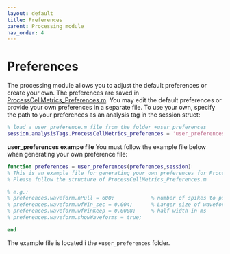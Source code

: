 ```yaml
---
layout: default
title: Preferences
parent: Processing module
nav_order: 4
---
```

# Preferences
The processing module allows you to adjust the default preferences or create your own. The preferences are saved in [ProcessCellMetrics_Preferences.m](https://github.com/petersenpeter/CellExplorer/blob/master/ProcessCellMetrics_Preferences.m). You may edit the default preferences or provide your own preferences in a separate file. To use your own, specify the path to your preferences as an analysis tag in the session struct: 
```m
% load a user_preference.m file from the folder +user_preferences
session.analysisTags.ProcessCellMetrics_preferences = 'user_preferences.user_preferences';
```
__user_preferences exampe file__
You must follow the example file below when generating your own preference file:
```m
function preferences = user_preferences(preferences,session)
% This is an example file for generating your own preferences for ProcessCellMetrics part of CellExplorer
% Please follow the structure of ProcessCellMetrics_Preferences.m

% e.g.:
% preferences.waveform.nPull = 600;            % number of spikes to pull out (default: 600)
% preferences.waveform.wfWin_sec = 0.004;      % Larger size of waveform windows for filterning. total width in ms
% preferences.waveform.wfWinKeep = 0.0008;     % half width in ms
% preferences.waveform.showWaveforms = true;

end
```
The example file is located i the `+user_preferences` folder.